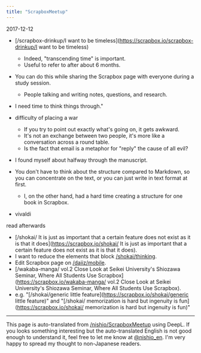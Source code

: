 ```yaml
---
title: "ScrapboxMeetup"
---
```


2017-12-12
- [/scrapbox-drinkup/I want to be timeless](https://scrapbox.io/scrapbox-drinkup/I want to be timeless)
    - Indeed, "transcending time" is important.
    - Useful to refer to after about 6 months.
- You can do this while sharing the Scrapbox page with everyone during a study session.
    - People talking and writing notes, questions, and research.
- I need time to think things through."

- difficulty of placing a war
    - If you try to point out exactly what's going on, it gets awkward.
    - It's not an exchange between two people, it's more like a conversation across a round table.
    - Is the fact that email is a metaphor for "reply" the cause of all evil?
- I found myself about halfway through the manuscript.
- You don't have to think about the structure compared to Markdown, so you can concentrate on the text, or you can just write in text format at first.
    - I, on the other hand, had a hard time creating a structure for one book in Scrapbox.

- vivaldi

read afterwards
- [/shokai/ It is just as important that a certain feature does not exist as it is that it does](https://scrapbox.io/shokai/ It is just as important that a certain feature does not exist as it is that it does).
- I want to reduce the elements that block [/shokai/thinking](https://scrapbox.io/shokai/thinking).
- Edit Scrapbox page on [/daiiz/mobile](https://scrapbox.io/daiiz/mobile).
- [/wakaba-manga/ vol.2 Close Look at Seikei University's Shiozawa Seminar, Where All Students Use Scrapbox](https://scrapbox.io/wakaba-manga/ vol.2 Close Look at Seikei University's Shiozawa Seminar, Where All Students Use Scrapbox).
- e.g. "[/shokai/generic little feature](https://scrapbox.io/shokai/generic little feature)" and "[/shokai/ memorization is hard but ingenuity is fun](https://scrapbox.io/shokai/ memorization is hard but ingenuity is fun)"

---
This page is auto-translated from [/nishio/ScrapboxMeetup](https://scrapbox.io/nishio/ScrapboxMeetup) using DeepL. If you looks something interesting but the auto-translated English is not good enough to understand it, feel free to let me know at [@nishio_en](https://twitter.com/nishio_en). I'm very happy to spread my thought to non-Japanese readers.